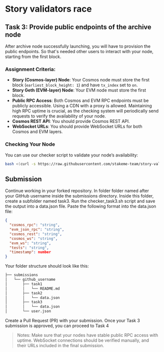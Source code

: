# Story validators race

## Task 3: Provide public endpoints of the archive node
After archive node successfully launching, you will have to provision the public endpoints. So that's needed other users to interact with your node, starting from the first block.
### Assignment Criteria:
- **Story (Cosmos-layer) Node**: Your Cosmos node must store the first block (`earliest_block_height: 1`) and have `tx_index` set to `on`.
- **Story Geth (EVM-layer) Node**: Your EVM node must store the first block.
- **Public RPC Access**: Both Cosmos and EVM RPC endpoints must be publicly accessible. Using a CDN with a proxy is allowed. Maintaining high RPC uptime is crucial, as the checking system will periodically send requests to verify the availability of your node.
- **Cosmos REST API**: You should provide Cosmos REST API.
- **WebSocket URLs**: You should provide WebSocket URLs for both Cosmos and EVM layers.
### Checking Your Node
You can use our checker script to validate your node’s availability:
```bash
bash <(curl -s https://raw.githubusercontent.com/stakeme-team/story-validators-race/main/tasks/task3/checker_task3.sh)
```

## Submission
Continue working in your forked repository.
In folder folder named after your GitHub username inside the submissions directory.
Inside this folder, create a subfolder named task3.
Run the checker_task3.sh script and save the output into a data.json file.
Paste the following format into the data.json file:
```json
{
  "cosmos_rpc": "string",
  "evm_json_rpc": "string",
  "cosmos_rest": "string",
  "cosmos_ws": "string",
  "evm_ws": "string",
  "tests": "string",
  "timestamp": number
}
```

Your folder structure should look like this:
```bash
├── submissions
│   └── github_username
│       ├── task1
│       │   └── README.md
│       ├── task2
│       │   └── data.json
│       ├── task3
│       │   └── data.json
│       └── user.json
```
Create a Pull Request (PR) with your submission.
Once your Task 3 submission is approved, you can proceed to Task 4
> Notes:
Make sure that your nodes have stable public RPC access with uptime.
WebSocket connections should be verified manually, and their URLs included in the final submission.
